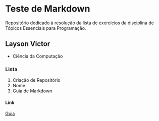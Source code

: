 # Teste de Markdown

Repositório dedicado à resolução da lista de exercícios da disciplina de Tópicos Essenciais para Programação.

## Layson Victor

* Ciência da Computação

### Lista

1. Criação de Repositório
2. Nome
3. Guia de Markdown

#### Link

[Guia]([https://github.com](https://github.com/adam-p/markdown-here/wiki/markdown-cheatsheet))
